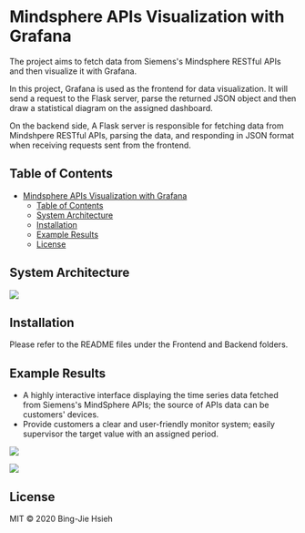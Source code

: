 # Mindsphere APIs Visualization with Grafana

The project aims to fetch data from Siemens's Mindsphere RESTful APIs and then visualize it with Grafana.

In this project, Grafana is used as the frontend for data visualization. It will send a request to the Flask server, parse the returned JSON object and then draw a statistical diagram on the assigned dashboard.

On the backend side, A Flask server is responsible for fetching data from Mindshpere RESTful APIs, parsing the data, and responding in JSON format when receiving requests sent from the frontend.

## Table of Contents

- [Mindsphere APIs Visualization with Grafana](#mindsphere-apis-visualization-with-grafana)
  - [Table of Contents](#table-of-contents)
  - [System Architecture](#system-architecture)
  - [Installation](#installation)
  - [Example Results](#example-results)
  - [License](#license)

## System Architecture

![](https://i.imgur.com/e5uM2Wp.png)

## Installation

Please refer to the README files under the Frontend and Backend folders.

## Example Results

* A highly interactive interface displaying the time series data fetched from Siemens's MindSphere APIs; the source of APIs data can be customers' devices.
* Provide customers a clear and user-friendly monitor system; easily supervisor the target value with an assigned period.

![](https://i.imgur.com/cD7YoxQ.png)

![](https://i.imgur.com/DJK0Ecu.png)

## License

MIT © 2020 Bing-Jie Hsieh
